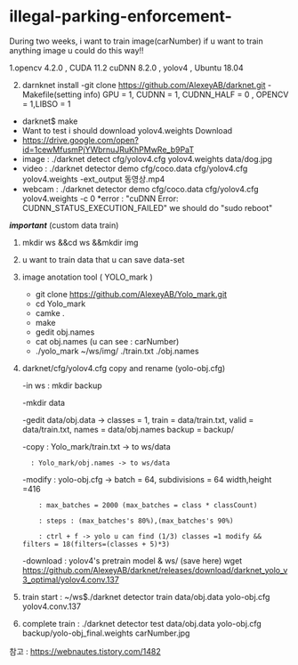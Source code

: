 # illegal-parking-enforcement-
During two weeks, i want to train image(carNumber) if u want to train anything image u could do this way!!


1.opencv 4.2.0 , CUDA 11.2 cuDNN 8.2.0 , yolov4 , Ubuntu 18.04

2. darnknet install
 -git clone https://github.com/AlexeyAB/darknet.git
 -Makefile(setting info) GPU = 1, CUDNN = 1, CUDNN_HALF = 0 , OPENCV = 1,LIBSO = 1 
 - darknet$ make
 - Want to test i should download yolov4.weights Download
 - https://drive.google.com/open?id=1cewMfusmPjYWbrnuJRuKhPMwRe_b9PaT
 - image : ./darknet detect cfg/yolov4.cfg yolov4.weights data/dog.jpg
 - video : ./darknet detector demo cfg/coco.data cfg/yolov4.cfg yolov4.weights -ext_output 동영상.mp4
 - webcam : ./darknet detector demo cfg/coco.data cfg/yolov4.cfg yolov4.weights -c 0
   *error : "cuDNN Error: CUDNN_STATUS_EXECUTION_FAILED" we should do "sudo reboot"
  
  ***important*** (custom data train)
  
  1. mkdir ws &&cd ws &&mkdir img
   
  2. u want to train data that u can save data-set
 
  3. image anotation tool ( YOLO_mark )
     - git clone https://github.com/AlexeyAB/Yolo_mark.git
     - cd Yolo_mark
     - camke .
     - make
     - gedit obj.names
     - cat obj.names (u can see : carNumber)
     - ./yolo_mark ~/ws/img/ ./train.txt ./obj.names


  4. darknet/cfg/yolov4.cfg copy and rename (yolo-obj.cfg)


     -in ws : mkdir backup
     
     
     -mkdir data
     
     
     -gedit data/obj.data -> classes = 1, train = data/train.txt, valid = data/train.txt, names = data/obj.names backup = backup/
     
     
     -copy : Yolo_mark/train.txt -> to ws/data
     
           : Yolo_mark/obj.names -> to ws/data
           
           
     -modify : yolo-obj.cfg -> batch = 64, subdivisions = 64 width,height =416
     
             : max_batches = 2000 (max_batches = class * classCount)
             
             : steps : (max_batches's 80%),(max_batches's 90%)
             
             : ctrl + f -> yolo u can find (1/3) classes =1 modify && filters = 18(filters=(classes + 5)*3)
             
             
             
     -download : yolov4's pretrain model  & ws/ (save here) 
       wget  https://github.com/AlexeyAB/darknet/releases/download/darknet_yolo_v3_optimal/yolov4.conv.137 
       
       
 5. train start : ~/ws$./darknet detector train data/obj.data yolo-obj.cfg yolov4.conv.137 


 7. complete train : ./darknet detector test data/obj.data yolo-obj.cfg backup/yolo-obj_final.weights carNumber.jpg 


 참고 :  https://webnautes.tistory.com/1482
